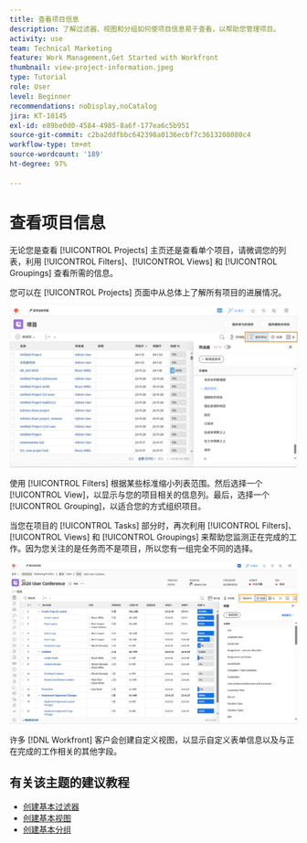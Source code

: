 ```yaml
---
title: 查看项目信息
description: 了解过滤器、视图和分组如何使项目信息易于查看，以帮助您管理项目。
activity: use
team: Technical Marketing
feature: Work Management,Get Started with Workfront
thumbnail: view-project-information.jpeg
type: Tutorial
role: User
level: Beginner
recommendations: noDisplay,noCatalog
jira: KT-10145
exl-id: e89be0d0-4584-4985-8a6f-177ea6c5b951
source-git-commit: c2ba2ddfbbc642398a0136ecbf7c3613208080c4
workflow-type: tm+mt
source-wordcount: '189'
ht-degree: 97%

---
```


# 查看项目信息

无论您是查看 [!UICONTROL Projects] 主页还是查看单个项目，请微调您的列表，利用 [!UICONTROL Filters]、[!UICONTROL Views] 和 [!UICONTROL Groupings] 查看所需的信息。

您可以在 [!UICONTROL Projects] 页面中从总体上了解所有项目的进展情况。

![显示过滤器的项目页面](assets/planner-fund-project-page-fvg-copy.png)

使用 [!UICONTROL Filters] 根据某些标准缩小列表范围。然后选择一个 [!UICONTROL View]，以显示与您的项目相关的信息列。最后，选择一个 [!UICONTROL Grouping]，以适合您的方式组织项目。

当您在项目的 [!UICONTROL Tasks] 部分时，再次利用 [!UICONTROL Filters]、[!UICONTROL Views] 和 [!UICONTROL Groupings] 来帮助您监测正在完成的工作。因为您关注的是任务而不是项目，所以您有一组完全不同的选择。

![显示视图的项目任务列表](assets/planner-fund-task-list-fvg.png)

许多 [!DNL Workfront] 客户会创建自定义视图，以显示自定义表单信息以及与正在完成的工作相关的其他字段。

## 有关该主题的建议教程

* [创建基本过滤器](https://experienceleague.adobe.com/docs/workfront-learn/tutorials-workfront/reporting/basic-reporting/create-a-basic-filter.html?lang=zh-Hans)
* [创建基本视图](https://experienceleague.adobe.com/docs/workfront-learn/tutorials-workfront/reporting/basic-reporting/create-a-basic-view.html?lang=zh-Hans)
* [创建基本分组](https://experienceleague.adobe.com/docs/workfront-learn/tutorials-workfront/reporting/basic-reporting/create-a-basic-grouping.html?lang=zh-Hans)

